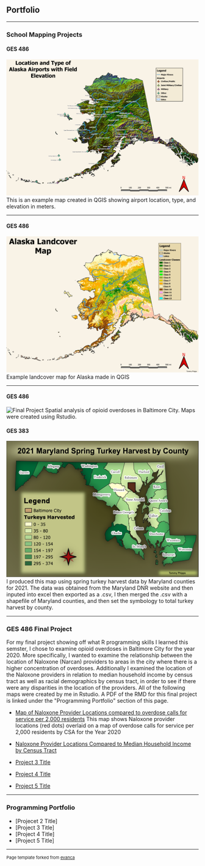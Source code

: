 ## Portfolio

---

### School Mapping Projects 

#### GES 486

![Alaska Airports](images/Alaska_airport_map_final_00_00.jpg)
 This is an example map created in QGIS showing airport location, type, and elevation in meters. 

---

#### GES 486

![Alaska Landcover](images/Alaska_landcovermap_00_00.jpg)
 Example landcover map for Alaska made in QGIS

---

#### GES 486 
![Final Project](images/Overdose_with_narcan_locations.jpg)
Spatial analysis of opioid overdoses in Baltimore City. Maps were created using Rstudio.



#### GES 383 

![Maryland Spring 2021 Wild Turkey Harvest by County](/images/turkey_map.png)
I produced this map using spring turkey harvest data by Maryland counties for 2021. The data was obtained from the Maryland DNR website and then inputed into excel then exported as a .csv, I then merged the .csv with a shapefile of Maryland counties, and then set the symbology to total turkey harvest by county.


---




### GES 486 Final Project

For my final project showing off what R programming skills I learned this semster, I chose to examine opioid overdoses in Baltimore City for the year 2020. More specifically, I wanted to examine the relationship between the location of Naloxone (Narcan) providers to areas in the city where there is a higher concentration of overdoses. Additionally I examined the location of the Naloxone providers in relation to median household income by census tract as well as racial demographics by census tract, in order to see if there were any disparities in the location of the providers. All of the following maps were created by me in Rstudio. A PDF of the RMD for this final project is linked under the "Programming Portfolio" section of this page. 

- [Map of Naloxone Provider Locations compared to overdose calls for service per 2,000 residents](/images/Overdose_with_narcan_locations.png)
This map shows Naloxone provider locations (red dots) overlaid on a map of overdose calls for service per 2,000 residents by CSA for the Year 2020
- [Naloxone Provider Locations Compared to Median Household Income by Census Tract](/images/MHI_map.png)

- [Project 3 Title](http://example.com/)

- [Project 4 Title](http://example.com/)

- [Project 5 Title](http://example.com/)

---

### Programming Portfolio 


- [Projecet 2 Title]
- [Project 3 Title]
- [Project 4 Title]
- [Project 5 Title]


---
<p style="font-size:11px">Page template forked from <a href="https://github.com/evanca/quick-portfolio">evanca</a></p>
<!-- Remove above link if you don't want to attibute -->
